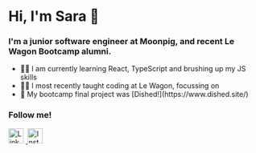 <h1>Hi, I'm Sara 👋</h1>
<h3>I'm a junior software engineer at Moonpig, and recent Le Wagon Bootcamp alumni. </h3>

<ul> 
  <li>👩‍💻 I am currently learning React, TypeScript and brushing up my JS skills</li>
  <li>👩‍🏫 I most recently taught coding at Le Wagon, focussing on</li>
  <li>🍱 My bootcamp final project was [Dished!](https://www.dished.site/)</li>
</ul>

<h3>Follow me!</h3>
<a href="https://linkedin.com/in/saraevs" target="blank">
    <img src="https://cdn3.iconfinder.com/data/icons/social-media-2253/17/Vector-4-1024.png" alt="Linked In" width="30px" style="margin-right:0.3em"/>
</a>
<a href="https://instagram.com/saraevs" target="blank">
  <img src="https://cdn4.iconfinder.com/data/icons/social-media-2146/512/25_social-1024.png" alt="Instagram" width="30px"
  style="margin-right:0.3em"/>
</a>
